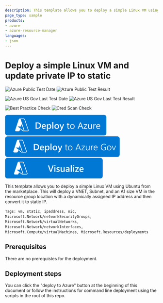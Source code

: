 ```yaml
---
description: This template allows you to deploy a simple Linux VM using Ubuntu from the marketplace. This will deploy a VNET, Subnet, and an A1 size VM in the resource group location with a dynamically assigned IP address and then convert it to static IP.
page_type: sample
products:
- azure
- azure-resource-manager
languages:
- json
---
```

# Deploy a simple Linux VM and update private IP to static

![Azure Public Test Date](https://azurequickstartsservice.blob.core.windows.net/badges/quickstarts/microsoft.compute/vm-automatic-static-ip/PublicLastTestDate.svg)
![Azure Public Test Result](https://azurequickstartsservice.blob.core.windows.net/badges/quickstarts/microsoft.compute/vm-automatic-static-ip/PublicDeployment.svg)

![Azure US Gov Last Test Date](https://azurequickstartsservice.blob.core.windows.net/badges/quickstarts/microsoft.compute/vm-automatic-static-ip/FairfaxLastTestDate.svg)
![Azure US Gov Last Test Result](https://azurequickstartsservice.blob.core.windows.net/badges/quickstarts/microsoft.compute/vm-automatic-static-ip/FairfaxDeployment.svg)

![Best Practice Check](https://azurequickstartsservice.blob.core.windows.net/badges/quickstarts/microsoft.compute/vm-automatic-static-ip/BestPracticeResult.svg)
![Cred Scan Check](https://azurequickstartsservice.blob.core.windows.net/badges/quickstarts/microsoft.compute/vm-automatic-static-ip/CredScanResult.svg)

[![Deploy To Azure](https://raw.githubusercontent.com/Azure/azure-quickstart-templates/master/1-CONTRIBUTION-GUIDE/images/deploytoazure.svg?sanitize=true)](https://portal.azure.com/#create/Microsoft.Template/uri/https%3A%2F%2Fraw.githubusercontent.com%2FAzure%2Fazure-quickstart-templates%2Fmaster%2Fquickstarts%2Fmicrosoft.compute%2Fvm-automatic-static-ip%2Fazuredeploy.json)
[![Deploy To Azure US Gov](https://raw.githubusercontent.com/Azure/azure-quickstart-templates/master/1-CONTRIBUTION-GUIDE/images/deploytoazuregov.svg?sanitize=true)](https://portal.azure.us/#create/Microsoft.Template/uri/https%3A%2F%2Fraw.githubusercontent.com%2FAzure%2Fazure-quickstart-templates%2Fmaster%2Fquickstarts%2Fmicrosoft.compute%2Fvm-automatic-static-ip%2Fazuredeploy.json) [![Visualize](https://raw.githubusercontent.com/Azure/azure-quickstart-templates/master/1-CONTRIBUTION-GUIDE/images/visualizebutton.svg?sanitize=true)](http://armviz.io/#/?load=https%3A%2F%2Fraw.githubusercontent.com%2FAzure%2Fazure-quickstart-templates%2Fmaster%2Fquickstarts%2Fmicrosoft.compute%2Fvm-automatic-static-ip%2Fazuredeploy.json)

This template allows you to deploy a simple Linux VM using Ubuntu from the marketplace. This will deploy a VNET, Subnet, and an A1 size VM in the resource group location with a dynamically assigned IP address and then convert it to static IP.

`Tags: vm, static, ipaddress, nic, Microsoft.Network/networkSecurityGroups, Microsoft.Network/virtualNetworks, Microsoft.Network/networkInterfaces, Microsoft.Compute/virtualMachines, Microsoft.Resources/deployments`

## Prerequisites

There are no prerequistes for the deployment.

## Deployment steps

You can click the "deploy to Azure" button at the beginning of this document or follow the instructions for command line deployment using the scripts in the root of this repo.

